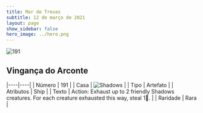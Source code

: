 ```yaml
---
title: Mar de Trevas
subtitle: 12 de março de 2021
layout: page
show_sidebar: false
hero_image: ../hero.png
---
```


![191](https://cdn.keyforgegame.com/media/card_front/pt/496_191_JJ46MMM479H9_pt.png)

## Vingança do Arconte

|----|----|
| Número | 191 |
| Casa | ![Shadows](https://archonarcana.com/images/thumb/e/ee/Shadows.png/22px-Shadows.png "Sombras") |
| Tipo | Artefato |
| Atributos | Ship |
| Texto | Action: Exhaust up to 2 friendly Shadows creatures. For each creature exhausted this way, steal 1. |
| Raridade | Rara |
